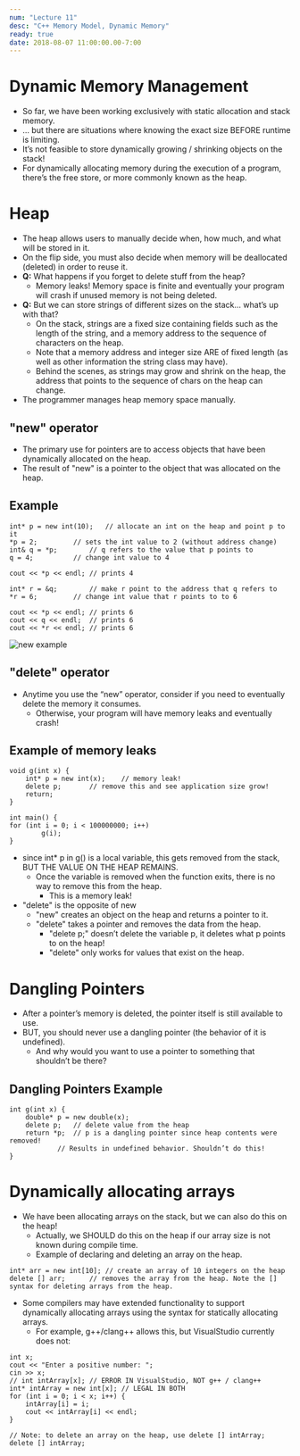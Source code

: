 ```yaml
---
num: "Lecture 11"
desc: "C++ Memory Model, Dynamic Memory"
ready: true
date: 2018-08-07 11:00:00.00-7:00
---
```


# Dynamic Memory Management

* So far, we have been working exclusively with static allocation and stack memory.
* ... but there are situations where knowing the exact size BEFORE runtime is limiting.
* It’s not feasible to store dynamically growing / shrinking objects on the stack!
* For dynamically allocating memory during the execution of a program, there’s the free store, or more commonly known as the heap.

# Heap
* The heap allows users to manually decide when, how much, and what will be stored in it.
* On the flip side, you must also decide when memory will be deallocated (deleted) in order to reuse it.
* <b>Q:</b> What happens if you forget to delete stuff from the heap?
	* Memory leaks! Memory space is finite and eventually your program will crash if unused memory is not being deleted.
* <b>Q:</b> But we can store strings of different sizes on the stack... what’s up with that?
	* On the stack, strings are a fixed size containing fields such as the length of the string, and a memory address to the sequence of characters on the heap.
	* Note that a memory address and integer size ARE of fixed length (as well as other information the string class may have).
	* Behind the scenes, as strings may grow and shrink on the heap, the address that points to the sequence of chars on the heap can change.
* The programmer manages heap memory space manually.

## "new" operator

* The primary use for pointers are to access objects that have been dynamically allocated on the heap.
* The result of "new" is a pointer to the object that was allocated on the heap.

## Example
```
int* p = new int(10);	// allocate an int on the heap and point p to it
*p = 2;			// sets the int value to 2 (without address change)
int& q = *p;		// q refers to the value that p points to
q = 4;			// change int value to 4

cout << *p << endl;	// prints 4

int* r = &q;		// make r point to the address that q refers to
*r = 6;			// change int value that r points to to 6

cout << *p << endl;	// prints 6
cout << q << endl;	// prints 6
cout << *r << endl;	// prints 6
```

![new example](newExample.png)

## "delete" operator

* Anytime you use the “new” operator, consider if you need to eventually delete the memory it consumes.
	* Otherwise, your program will have memory leaks and eventually crash!

## Example of memory leaks

```
void g(int x) {
	int* p = new int(x);	// memory leak!
	delete p;		// remove this and see application size grow!
	return;
}

int main() {
for (int i = 0; i < 100000000; i++)
		g(i);
}
```

* since int* p in g() is a local variable, this gets removed from the stack, BUT THE VALUE ON THE HEAP REMAINS.
	* Once the variable is removed when the function exits, there is no way to remove this from the heap.
		* This is a memory leak!
* "delete" is the opposite of new
	* "new" creates an object on the heap and returns a pointer to it.
	* "delete" takes a pointer and removes the data from the heap.
		* "delete p;" doesn’t delete the variable p, it deletes what p points to on the heap!
		* "delete" only works for values that exist on the heap.

# Dangling Pointers
* After a pointer’s memory is deleted, the pointer itself is still available to use.
* BUT, you should never use a dangling pointer (the behavior of it is undefined).
	* And why would you want to use a pointer to something that shouldn’t be there?

## Dangling Pointers Example

```
int g(int x) {
	double* p = new double(x);
	delete p;	// delete value from the heap
	return *p; 	// p is a dangling pointer since heap contents were removed!
			// Results in undefined behavior. Shouldn’t do this!
}
```

# Dynamically allocating arrays
* We have been allocating arrays on the stack, but we can also do this on the heap!
	* Actually, we SHOULD do this on the heap if our array size is not known during compile time.
	* Example of declaring and deleting an array on the heap. 

```
int* arr = new int[10];	// create an array of 10 integers on the heap
delete [] arr;		// removes the array from the heap. Note the [] syntax for deleting arrays from the heap.
```

* Some compilers may have extended functionality to support dynamically allocating arrays using the syntax for statically allocating arrays.
	* For example, g++/clang++ allows this, but VisualStudio currently does not:

```
int x;
cout << "Enter a positive number: ";
cin >> x;
// int intArray[x]; // ERROR IN VisualStudio, NOT g++ / clang++
int* intArray = new int[x]; // LEGAL IN BOTH
for (int i = 0; i < x; i++) {
	intArray[i] = i;
	cout << intArray[i] << endl;
}

// Note: to delete an array on the heap, use delete [] intArray;
delete [] intArray;
```


